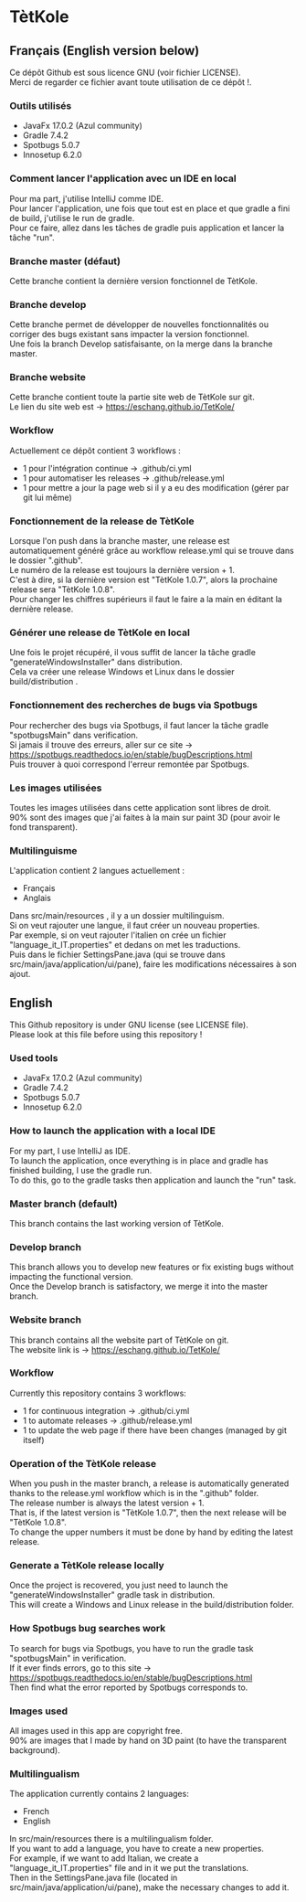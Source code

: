# TètKole

## Français (English version below)

Ce dépôt Github est sous licence GNU (voir fichier LICENSE).<br>
Merci de regarder ce fichier avant toute utilisation de ce dépôt !.

### Outils utilisés

* JavaFx 17.0.2 (Azul community)
* Gradle 7.4.2
* Spotbugs 5.0.7
* Innosetup 6.2.0

### Comment lancer l'application avec un IDE en local

Pour ma part, j'utilise IntelliJ comme IDE.<br>
Pour lancer l'application, une fois que tout est en place et que gradle a fini de build, j'utilise le run de gradle.<br>
Pour ce faire, allez dans les tâches de gradle puis application et lancer la tâche "run".

### Branche master (défaut)

Cette branche contient la dernière version fonctionnel de TètKole.

### Branche develop

Cette branche permet de développer de nouvelles fonctionnalités ou corriger des bugs existant sans impacter la version fonctionnel.<br>
Une fois la branch Develop satisfaisante, on la merge dans la branche master.

### Branche website

Cette branche contient toute la partie site web de TètKole sur git.<br>
Le lien du site web est -> https://eschang.github.io/TetKole/

### Workflow

Actuellement ce dépôt contient 3 workflows :

* 1 pour l'intégration continue -> .github/ci.yml
* 1 pour automatiser les releases -> .github/release.yml
* 1 pour mettre a jour la page web si il y a eu des modification (gérer par git lui même)

### Fonctionnement de la release de TètKole

Lorsque l'on push dans la branche master, une release est automatiquement généré grâce au workflow release.yml qui se trouve dans le dossier ".github".<br>
Le numéro de la release est toujours la dernière version + 1. <br>
C'est à dire, si la dernière version est "TètKole 1.0.7", alors la prochaine release sera "TètKole 1.0.8".<br>
Pour changer les chiffres supérieurs il faut le faire a la main en éditant la dernière release.

### Générer une release de TètKole en local

Une fois le projet récupéré, il vous suffit de lancer la tâche gradle "generateWindowsInstaller" dans distribution.<br>
Cela va créer une release Windows et Linux dans le dossier build/distribution .

### Fonctionnement des recherches de bugs via Spotbugs

Pour rechercher des bugs via Spotbugs, il faut lancer la tâche gradle "spotbugsMain" dans verification.<br>
Si jamais il trouve des erreurs, aller sur ce site -> https://spotbugs.readthedocs.io/en/stable/bugDescriptions.html <br>
Puis trouver à quoi correspond l'erreur remontée par Spotbugs.

### Les images utilisées

Toutes les images utilisées dans cette application sont libres de droit.<br>
90% sont des images que j'ai faites à la main sur paint 3D (pour avoir le fond transparent).

### Multilinguisme

L'application contient 2 langues actuellement :
- Français
- Anglais

Dans src/main/resources , il y a un dossier multilinguism.<br>
Si on veut rajouter une langue, il faut créer un nouveau properties.<br>
Par exemple, si on veut rajouter l'italien on crée un fichier "language_it_IT.properties" et dedans on met les traductions.<br>
Puis dans le fichier SettingsPane.java (qui se trouve dans src/main/java/application/ui/pane), faire les modifications nécessaires à son ajout.

## English

This Github repository is under GNU license (see LICENSE file).<br>
Please look at this file before using this repository !

### Used tools

* JavaFx 17.0.2 (Azul community)
* Gradle 7.4.2
* Spotbugs 5.0.7
* Innosetup 6.2.0

### How to launch the application with a local IDE

For my part, I use IntelliJ as IDE.<br>
To launch the application, once everything is in place and gradle has finished building, I use the gradle run.<br>
To do this, go to the gradle tasks then application and launch the "run" task.

### Master branch (default)

This branch contains the last working version of TètKole.


### Develop branch

This branch allows you to develop new features or fix existing bugs without impacting the functional version.<br>
Once the Develop branch is satisfactory, we merge it into the master branch.


### Website branch

This branch contains all the website part of TètKole on git.<br>
The website link is -> https://eschang.github.io/TetKole/

### Workflow

Currently this repository contains 3 workflows:

* 1 for continuous integration -> .github/ci.yml
* 1 to automate releases -> .github/release.yml
* 1 to update the web page if there have been changes (managed by git itself)

### Operation of the TètKole release

When you push in the master branch, a release is automatically generated thanks to the release.yml workflow which is in the ".github" folder.<br>
The release number is always the latest version + 1. <br>
That is, if the latest version is "TètKole 1.0.7", then the next release will be "TètKole 1.0.8".<br>
To change the upper numbers it must be done by hand by editing the latest release.

### Generate a TètKole release locally

Once the project is recovered, you just need to launch the "generateWindowsInstaller" gradle task in distribution.<br>
This will create a Windows and Linux release in the build/distribution folder.

### How Spotbugs bug searches work

To search for bugs via Spotbugs, you have to run the gradle task "spotbugsMain" in verification.<br>
If it ever finds errors, go to this site -> https://spotbugs.readthedocs.io/en/stable/bugDescriptions.html <br>
Then find what the error reported by Spotbugs corresponds to.

### Images used

All images used in this app are copyright free.<br>
90% are images that I made by hand on 3D paint (to have the transparent background).

### Multilingualism

The application currently contains 2 languages:
- French
- English

In src/main/resources there is a multilingualism folder.<br>
If you want to add a language, you have to create a new properties.<br>
For example, if we want to add Italian, we create a "language_it_IT.properties" file and in it we put the translations.<br>
Then in the SettingsPane.java file (located in src/main/java/application/ui/pane), make the necessary changes to add it.